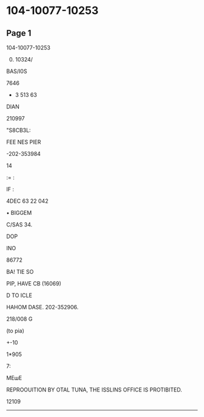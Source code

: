 # 104-10077-10253

## Page 1

104-10077-10253

0. 10324/

BAS/I0S

7646

- 3 513 63

DIAN

210997

"S8CB3L:

FEE NES PIER

-202-353984

14

:= :

IF :

4DEC 63 22 042

• BIGGEM

C/SAS 34.

DOP

INO

86772

ВА! TIE SO

PIP, HAVE CB (16069)

D TO ICLE

НАНОМ DASE. 202-352906.

218/008 G

(to pia)

+-10

1*905

7:

МЕшЕ

REPROOUITION BY OTAL TUNA, THE ISSLINS OFFICE IS PROTIBITED.

12109

---

